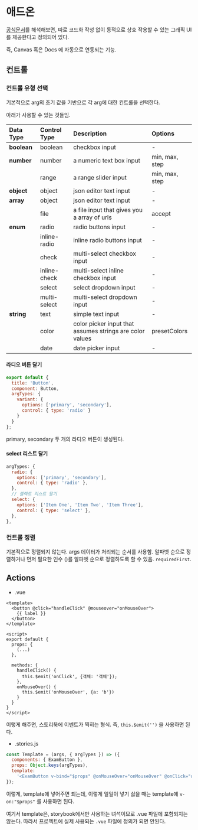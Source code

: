 # 애드온

[공식문서](https://storybook.js.org/docs/react/essentials/controls)를 해석해보면, 따로 코드화 작성 없이 동적으로 상호 작용할 수 있는 그래픽 UI를 제공한다고 정의되어 있다.

즉, Canvas 혹은 Docs 에 자동으로 연동되는 기능.



## 컨트롤

### 컨트롤 유형 선택

기본적으로 arg의 초기 값을 기반으로 각 arg에 대한 컨트롤을 선택한다.

아래가 사용할 수 있는 것들임.

| Data Type   | Control Type | Description                                              | Options        |
| :---------- | :----------- | :------------------------------------------------------- | :------------- |
| **boolean** | boolean      | checkbox input                                           | -              |
| **number**  | number       | a numeric text box input                                 | min, max, step |
|             | range        | a range slider input                                     | min, max, step |
| **object**  | object       | json editor text input                                   | -              |
| **array**   | object       | json editor text input                                   | -              |
|             | file         | a file input that gives you a array of urls              | accept         |
| **enum**    | radio        | radio buttons input                                      | -              |
|             | inline-radio | inline radio buttons input                               | -              |
|             | check        | multi-select checkbox input                              | -              |
|             | inline-check | multi-select inline checkbox input                       | -              |
|             | select       | select dropdown input                                    | -              |
|             | multi-select | multi-select dropdown input                              | -              |
| **string**  | text         | simple text input                                        | -              |
|             | color        | color picker input that assumes strings are color values | presetColors   |
|             | date         | date picker input                                        | -              |



#### 라디오 버튼 달기

```js
export default {
  title: 'Button',
  component: Button,
  argTypes: {
    variant: {
      options: ['primary', 'secondary'],
      control: { type: 'radio' }
    }
  }
};
```

primary, secondary 두 개의 라디오 버튼이 생성된다.



#### select 리스트 달기

```js
argTypes: {
  radio: {
    options: ['primary', 'secondary'],
    control: { type: 'radio' },
  },
  // 셀렉트 리스트 달기
  select: {
    options: ['Item One', 'Item Two', 'Item Three'],
    control: { type: 'select' },
  },
},
```



### 컨트롤 정렬

기본적으로 정렬되지 않는다. args 데이터가 처리되는 순서를 사용함. 알파벳 순으로 정렬하거나 먼저 필요한 인수 ()를 알파벳 순으로 정렬하도록 할 수 있음. `requiredFirst`.



## Actions

- .vue

```vue
<template>
  <button @click="handleClick" @mouseover="onMouseOver">
    {{ label }}
  </button>
</template>

<script>
export default {
  props: {
    (...)
  },

  methods: {
    handleClick() {
      this.$emit('onClick', {객체: '객체'});
    },
    onMouseOver() {
      this.$emit('onMouseOver', {a: 'b'})
    }
  }
}
</script>
```

이렇게 해주면, 스토리북에 이벤트가 찍히는 형식. 즉, `this.$emit('')` 을 사용하면 된다.

- .stories.js

```js
const Template = (args, { argTypes }) => ({
  components: { ExamButton },
  props: Object.keys(argTypes),
  template:
    '<ExamButton v-bind="$props" @onMouseOver="onMouseOver" @onClick="onClick"/>',
});
```

이렇게, template에 넣어주면 되는데, 이렇게 일일이 넣기 싫을 때는 template에 `v-on:"$props"` 를 사용하면 된다.

여기서 template은, storybook에서만 사용하는 녀석이므로 .vue 파일에 포함되지는 않는다. 따라서 프로젝트에 실제 사용되는 `.vue` 파일에 정의가 되면 안된다.
